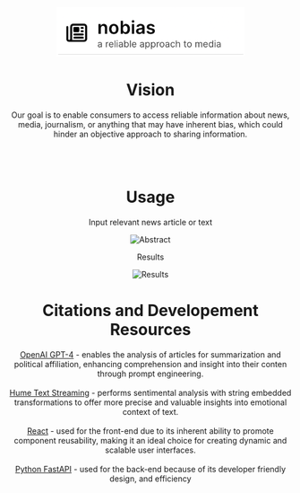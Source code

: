 <div align="center">
    <img src="images/image3.png" alt="Logo" width="335"/>


<h1> Vision </h1>

<p>Our goal is to enable consumers to access reliable information about news, media, journalism, or anything that may have inherent bias, which could hinder an objective approach to sharing information.</p><br>
<br>

</div>

<div align="center">
<h1> Usage </h1>

<p> Input relevant news article or text </p>
<div>
    <img src="nobias/images/demo1.gif" alt="Abstract"/>
</div>

<p> Results </p>
<img src="nobias/images/demo2.gif" alt="Results"/>

<div align="center">
<h1> Citations and Developement Resources </h1>
</div>

[OpenAI GPT-4](https://openai.com/) - enables the analysis of articles for summarization and political affiliation, enhancing comprehension and insight into their conten through prompt engineering. <br>
<br>
[Hume Text Streaming](https://dev.hume.ai/docs/streaming-api-tutorial) - performs sentimental analysis with string embedded transformations to offer more precise and valuable insights into emotional context of text. <br>
<br>
[React](https://react.dev/) - used for the front-end  due to its inherent ability to promote component reusability, making it an ideal choice for creating dynamic and scalable user interfaces.  <br>
<br> 
[Python FastAPI](https://fastapi.tiangolo.com/lo/) - used for the back-end because of its developer friendly design, and efficiency 